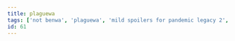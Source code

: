 ```yaml
---
title: plaguewa
tags: ['not benwa', 'plaguewa', 'mild spoilers for pandemic legacy 2', 'benwa']
id: 61
---
```

    